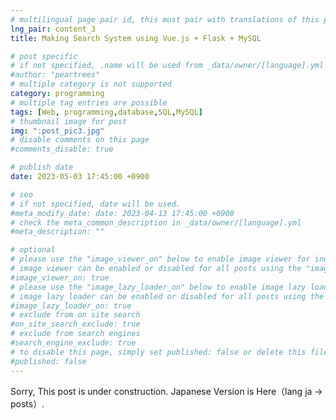 ```yaml
---
# multilingual page pair id, this must pair with translations of this page. (This name must be unique)
lng_pair: content_3
title: Making Search System using Vue.js + Flask + MySQL

# post specific
# if not specified, .name will be used from _data/owner/[language].yml
#author: "peartrees"
# multiple category is not supported
category: programming
# multiple tag entries are possible
tags: [Web, programming,database,SQL,MySQL]
# thumbnail image for post
img: ":post_pic3.jpg"
# disable comments on this page
#comments_disable: true

# publish date
date: 2023-05-03 17:45:00 +0900

# seo
# if not specified, date will be used.
#meta_modify_date: date: 2023-04-13 17:45:00 +0900
# check the meta_common_description in _data/owner/[language].yml
#meta_description: ""

# optional
# please use the "image_viewer_on" below to enable image viewer for individual pages or posts (_posts/ or [language]/_posts folders).
# image viewer can be enabled or disabled for all posts using the "image_viewer_posts: true" setting in _data/conf/main.yml.
#image_viewer_on: true
# please use the "image_lazy_loader_on" below to enable image lazy loader for individual pages or posts (_posts/ or [language]/_posts folders).
# image lazy loader can be enabled or disabled for all posts using the "image_lazy_loader_posts: true" setting in _data/conf/main.yml.
#image_lazy_loader_on: true
# exclude from on site search
#on_site_search_exclude: true
# exclude from search engines
#search_engine_exclude: true
# to disable this page, simply set published: false or delete this file
#published: false
---
```


Sorry, This post is under construction.
Japanese Version is Here（lang ja → posts）.

